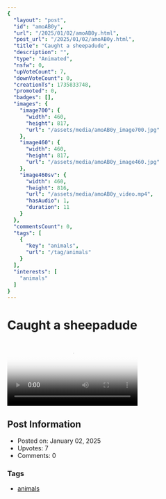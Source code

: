 ```yaml
---
{
  "layout": "post",
  "id": "amoAB0y",
  "url": "/2025/01/02/amoAB0y.html",
  "post_url": "/2025/01/02/amoAB0y.html",
  "title": "Caught a sheepadude",
  "description": "",
  "type": "Animated",
  "nsfw": 0,
  "upVoteCount": 7,
  "downVoteCount": 0,
  "creationTs": 1735833748,
  "promoted": 0,
  "badges": [],
  "images": {
    "image700": {
      "width": 460,
      "height": 817,
      "url": "/assets/media/amoAB0y_image700.jpg"
    },
    "image460": {
      "width": 460,
      "height": 817,
      "url": "/assets/media/amoAB0y_image460.jpg"
    },
    "image460sv": {
      "width": 460,
      "height": 816,
      "url": "/assets/media/amoAB0y_video.mp4",
      "hasAudio": 1,
      "duration": 11
    }
  },
  "commentsCount": 0,
  "tags": [
    {
      "key": "animals",
      "url": "/tag/animals"
    }
  ],
  "interests": [
    "animals"
  ]
}
---
```


# Caught a sheepadude

<video controls playsinline loop poster="/assets/media/amoAB0y_image460.jpg">
  <source src="/assets/media/amoAB0y_video.mp4" type="video/mp4">
  Your browser does not support the video tag.
</video>

## Post Information

- Posted on: January 02, 2025
- Upvotes: 7
- Comments: 0

### Tags

- [animals](/tag/animals)
